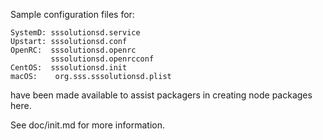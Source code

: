 Sample configuration files for:
```
SystemD: sssolutionsd.service
Upstart: sssolutionsd.conf
OpenRC:  sssolutionsd.openrc
         sssolutionsd.openrcconf
CentOS:  sssolutionsd.init
macOS:    org.sss.sssolutionsd.plist
```
have been made available to assist packagers in creating node packages here.

See doc/init.md for more information.
